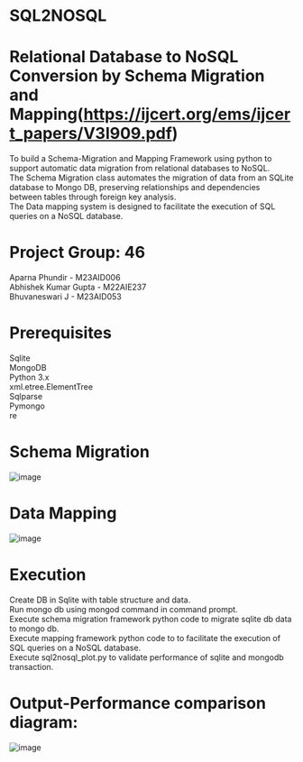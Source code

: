 # SQL2NOSQL<br>
# Relational Database to NoSQL Conversion by Schema Migration and Mapping(https://ijcert.org/ems/ijcert_papers/V3I909.pdf) <br>
To build a Schema-Migration and Mapping Framework using python to support automatic data migration from relational databases to NoSQL.<br>
The Schema Migration class automates the migration of data from an SQLite database to Mongo DB, preserving relationships and dependencies between tables through foreign key analysis.<br>
The Data mapping system is designed to facilitate the execution of SQL queries on a NoSQL database.<br>

# Project Group: 46
Aparna Phundir         - M23AID006<br>
Abhishek Kumar Gupta   - M22AIE237<br>
Bhuvaneswari J         - M23AID053<br>

# Prerequisites
Sqlite <br>
MongoDB <br>
Python 3.x <br>
xml.etree.ElementTree <br>
Sqlparse <br>
Pymongo <br>
re <br>

# Schema Migration
![image](https://github.com/user-attachments/assets/179dc575-0b2f-4e28-8e3a-1bb9b5155005)

# Data Mapping
![image](https://github.com/user-attachments/assets/4709dc32-9e3e-43c6-b647-f68d1d13ce95)

# Execution
Create DB in Sqlite with table structure and data.<br>
Run mongo db using mongod command in command prompt.<br>
Execute schema migration framework python code to migrate sqlite db data to mongo db.<br>
Execute mapping framework python code to to facilitate the execution of SQL queries on a NoSQL database. <br>
Execute sql2nosql_plot.py to validate performance of sqlite and mongodb transaction.<br>

# Output-Performance comparison diagram:
![image](https://github.com/user-attachments/assets/7b0ae63d-3aca-428b-b71e-2d980f768fa9)









